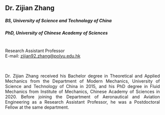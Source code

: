 ## Dr. Zijian Zhang
##### BS, University of Science and Technology of China
##### PhD, University of Chinese Academy of Sciences

<div align="justify">
<br/>Research Assistant Professor
<br/>E-mail: <a href="mailto:zijian92.zhang@polyu.edu.hk">zijian92.zhang@polyu.edu.hk</a>

<br/><br/>
Dr. Zijian Zhang received his Bachelor degree in Theoretical and Applied Mechanics from the Department of Modern Mechanics, University of Science and Technology of China in 2015, and his PhD degree in Fluid Mechanics from Institute of Mechanics, Chinese Academy of Sciences in 2020. Before joining the Department of Aeronautical and Aviation Engineering as a Research Assistant Professor, he was a Postdoctoral Fellow at the same department.
</div>
